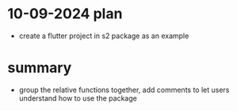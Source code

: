 # 10-09-2024 plan
- create a flutter project in s2 package as an example

# summary
- group the relative functions together, add comments to let users understand how to use the package 
